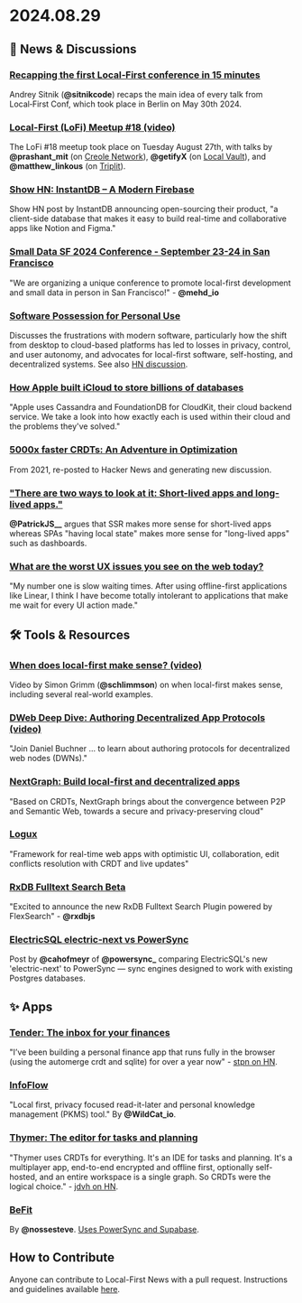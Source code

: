 # 2024.08.29

## 📰 News & Discussions 

### [Recapping the first Local‑First conference in 15 minutes](https://evilmartians.com/chronicles/recapping-the-first-local-first-conference-in-15-minutes)
Andrey Sitnik (**@sitnikcode**) recaps the main idea of every talk from Local‑First Conf, which took place in Berlin on May 30th 2024.

### [Local-First (LoFi) Meetup #18 (video)](https://www.youtube.com/watch?v=F6a78MtPUSw&list=PLTbD2QA-VMnXFsLbuPGz1H-Najv9MD2-H&index=22)
The LoFi #18 meetup took place on Tuesday August 27th, with talks by **@prashant_mit** (on [Creole Network](https://shovel.company/)), **@getifyX** (on [Local Vault](https://github.com/mylofi/local-vault)), and **@matthew_linkous** (on [Triplit](https://www.triplit.dev/)). 

### [Show HN: InstantDB – A Modern Firebase](https://news.ycombinator.com/item?id=41322281)
Show HN post by InstantDB announcing open-sourcing their product, "a client-side database that makes it easy to build real-time and collaborative apps like Notion and Figma."

### [Small Data SF 2024 Conference - September 23-24 in San Francisco](https://www.smalldatasf.com/2024/)
"We are organizing a unique conference to promote local-first development and small data in person in San Francisco!" - **@mehd_io**

### [Software Possession for Personal Use](https://olano.dev/blog/software-possession-for-personal-use/)
Discusses the frustrations with modern software, particularly how the shift from desktop to cloud-based platforms has led to losses in privacy, control, and user autonomy, and advocates for local-first software, self-hosting, and decentralized systems. See also [HN discussion](https://news.ycombinator.com/item?id=41300888).

### [How Apple built iCloud to store billions of databases](https://read.engineerscodex.com/p/how-apple-built-icloud-to-store-billions)
"Apple uses Cassandra and FoundationDB for CloudKit, their cloud backend service. We take a look into how exactly each is used within their cloud and the problems they've solved."

### [5000x faster CRDTs: An Adventure in Optimization](https://news.ycombinator.com/item?id=41372833)
From 2021, re-posted to Hacker News and generating new discussion. 

### ["There are two ways to look at it: Short-lived apps and long-lived apps."](https://x.com/PatrickJS__/status/1827484768902246833)
**@PatrickJS\_\_** argues that SSR makes more sense for short-lived apps whereas SPAs "having local state" makes more sense for "long-lived apps" such as dashboards.

### [What are the worst UX issues you see on the web today?](https://www.reddit.com/r/UXDesign/comments/1f3hr8x/what_are_the_worst_ux_issues_you_see_on_the_web/)
"My number one is slow waiting times. After using offline-first applications like Linear, I think I have become totally intolerant to applications that make me wait for every UI action made."


## 🛠️ Tools & Resources

### [When does local-first make sense? (video)](https://www.youtube.com/watch?v=vLRtC53rwCg)
Video by Simon Grimm (**@schlimmson**) on when local-first makes sense, including several real-world examples.

### [DWeb Deep Dive: Authoring Decentralized App Protocols (video)](https://www.youtube.com/watch?v=Wh5Cndgcc_E)
"Join Daniel Buchner ... to learn about authoring protocols for decentralized web nodes (DWNs)."

### [NextGraph: Build local-first and decentralized apps](https://nextgraph.org/)
"Based on CRDTs, NextGraph brings about the convergence between P2P and Semantic Web, towards a secure and privacy-preserving cloud"

### [Logux](https://logux.org/)
"Framework for real-time web apps with optimistic UI, collaboration, edit conflicts resolution with CRDT and live updates"

### [RxDB Fulltext Search Beta](https://rxdb.info/fulltext-search.html)
"Excited to announce the new RxDB Fulltext Search Plugin powered by FlexSearch" - **@rxdbjs**

### [ElectricSQL electric-next vs PowerSync](https://www.powersync.com/blog/electricsql-electric-next-vs-powersync)
Post by **@cahofmeyr** of **@powersync_** comparing ElectricSQL's new 'electric-next' to PowerSync — sync engines designed to work with existing Postgres databases.


## ✨ Apps

### [Tender: The inbox for your finances](https://tender.run/)
"I’ve been building a personal finance app that runs fully in the browser (using the automerge crdt and sqlite) for over a year now" - [stpn on HN](https://news.ycombinator.com/item?id=41343192).

### [InfoFlow](https://www.infoflow.app/)
"Local first, privacy focused read-it-later and personal knowledge management (PKMS) tool." By **@WildCat_io**.

### [Thymer: The editor for tasks and planning](https://thymer.com/)
"Thymer uses CRDTs for everything. It's an IDE for tasks and planning. It's a multiplayer app, end-to-end encrypted and offline first, optionally self-hosted, and an entire workspace is a single graph. So CRDTs were the logical choice." - [jdvh on HN](https://news.ycombinator.com/item?id=41374429).

### [BeFit](https://trybefit.app/)
By **@nossesteve**. [Uses PowerSync and Supabase](https://x.com/nossesteve/status/1828119128168878219).


## How to Contribute
Anyone can contribute to Local-First News with a pull request. Instructions and guidelines available [here](https://github.com/localfirstnews/localfirstnews).

